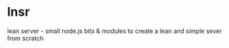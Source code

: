 lnsr
====

lean server - small node.js bits &amp; modules to create a lean and simple sever from scratch
